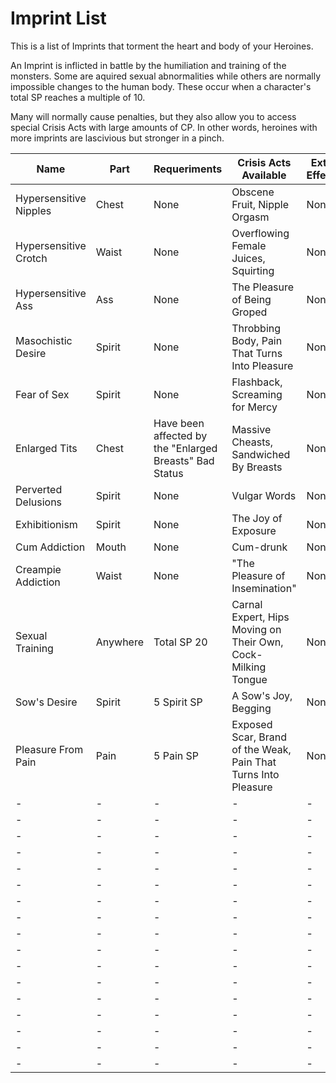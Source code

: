 # Imprint List

This is a list of Imprints that torment the heart and body of your Heroines.

An Imprint is inflicted in battle by the humiliation and training of the monsters. Some are aquired sexual
abnormalities while others are normally impossible changes to the human body. These occur when a character's total
SP reaches a multiple of 10.

Many will normally cause penalties, but they also allow you to access special Crisis Acts with large amounts of CP. In
other words, heroines with more imprints are lascivious but stronger in a pinch.

| Name | Part | Requeriments | Crisis Acts Available | Extra Effects |
| - | - | - | - | - |
| Hypersensitive Nipples | Chest | None | Obscene Fruit, Nipple Orgasm | None |
| Hypersensitive Crotch | Waist | None | Overflowing Female Juices, Squirting | None |
| Hypersensitive Ass | Ass | None | The Pleasure of Being Groped | None |
| Masochistic Desire | Spirit | None | Throbbing Body, Pain That Turns Into Pleasure | None |
| Fear of Sex | Spirit | None | Flashback, Screaming for Mercy | None |
| Enlarged Tits | Chest | Have been affected by the "Enlarged Breasts" Bad Status | Massive Cheasts, Sandwiched By Breasts | None |
| Perverted Delusions | Spirit | None | Vulgar Words | None |
| Exhibitionism | Spirit | None | The Joy of Exposure | None |
| Cum Addiction | Mouth | None | Cum-drunk | None |
| Creampie Addiction | Waist | None | "The Pleasure of Insemination" | None |
| Sexual Training | Anywhere | Total SP 20 | Carnal Expert, Hips Moving on Their Own, Cock-Milking Tongue | None |
| Sow's Desire | Spirit | 5 Spirit SP | A Sow's Joy, Begging | None |
| Pleasure From Pain | Pain | 5 Pain SP | Exposed Scar, Brand of the Weak, Pain That Turns Into Pleasure | None |
| - | - | - | - | - |
| - | - | - | - | - |
| - | - | - | - | - |
| - | - | - | - | - |
| - | - | - | - | - |
| - | - | - | - | - |
| - | - | - | - | - |
| - | - | - | - | - |
| - | - | - | - | - |
| - | - | - | - | - |
| - | - | - | - | - |
| - | - | - | - | - |
| - | - | - | - | - |
| - | - | - | - | - |
| - | - | - | - | - |
| - | - | - | - | - |
| - | - | - | - | - |

